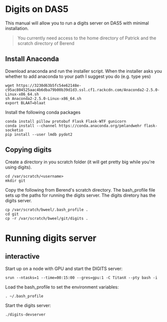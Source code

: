 # Digits on DAS5
This manual will allow you to run a digits server on DAS5 with minimal installation.

> You currently need access to the home directory of Patrick and the scratch directory of Berend

## Install Anaconda

Download anaconda and run the installer script. When the installer asks you whether to add anaconda to your path I suggest you do (e.g. type yes)

    wget https://3230d63b5fc54e62148e-c95ac804525aac4b6dba79b00b39d1d3.ssl.cf1.rackcdn.com/Anaconda2-2.5.0-Linux-x86_64.sh
    sh Anaconda2-2.5.0-Linux-x86_64.sh
    export BLAAT=blaat

Install the following conda packages

    conda install pillow protobuf Flask Flask-WTF gunicorn
    conda install --channel https://conda.anaconda.org/pmlandwehr flask-socketio
    pip install --user lmdb pydot2

## Copying digits
Create a directory in you scratch folder (it will get pretty big while you're using digits).

    cd /var/scratch/<username>
    mkdir git

Copy the following from Berend's scratch directory. The bash_profile file sets up the paths for running the digits server. The digits diretory has the digits server.

    cp /var/scratch/bweel/.bash_profile .
    cd git
    cp -r /var/scratch/bweel/git/digits .

# Running digits server
## interactive

Start up on a node with GPU and start the DIGITS server:

    srun --ntasks=1 --time=00:15:00 --gres=gpu:1 -C TitanX --pty bash -i

Load the bash_profile to set the environment variables:

    . ~/.bash_profile

Start the digits server:

    ./digits-devserver
